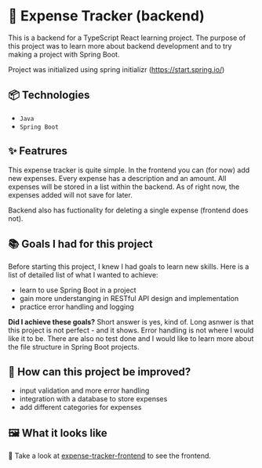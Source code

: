 # 💸 Expense Tracker (backend)

This is a backend for a TypeScript React learning project. The purpose of this project was to learn more about backend development and to try making a project with Spring Boot.

Project was initialized using spring initializr (https://start.spring.io/)

## 📦 Technologies 
- `Java`
- `Spring Boot`

## ✨ Featrures

This expense tracker is quite simple. In the frontend you can (for now) add new expenses. Every expense has a description and an amount. 
All expenses will be stored in a list within the backend. As of right now, the expenses added will not save for later. 

Backend also has fuctionality for deleting a single expense (frontend does not).

## 📚 Goals I had for this project

Before starting this project, I knew I had goals to learn new skills. Here is a list of detailed list of what I wanted to achieve:

- learn to use Spring Boot in a project
- gain more understanging in RESTful API design and implementation
- practice error handling and logging

**Did I achieve these goals?** Short answer is yes, kind of. Long asnwer is that this project is not perfect - and it shows. Error handling is not where I would like it to be. There are also no test done and I would like to learn more about the file structure in Spring Boot projects.

## 💭 How can this project be improved?

- input validation and more error handling
- integration with a database to store expenses
- add different categories for expenses

## 🖼️ What it looks like

🔮 Take a look at [expense-tracker-frontend](https://github.com/annikatuulivuori/expense-tracker-frontend/) to see the frontend.
